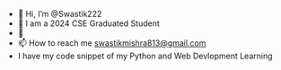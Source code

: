 - 👋 Hi, I’m @Swastik222
- 👀 I am a 2024 CSE Graduated Student 
- 💞️
- 📫 How to reach me swastikmishra813@gmail.com
- I have my code snippet of my Python and Web Devlopment Learning

<!---
Swastik222/Swastik222 is a ✨ special ✨ repository because its `README.md` (this file) appears on your GitHub profile.
You can click the Preview link to take a look at your changes.
--->
